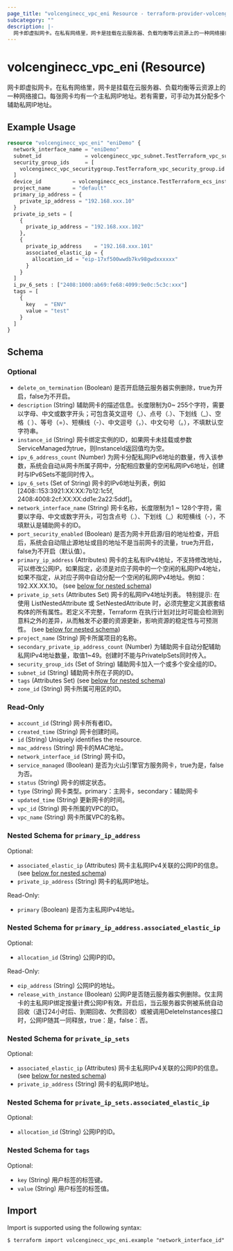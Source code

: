 ```yaml
---
page_title: "volcenginecc_vpc_eni Resource - terraform-provider-volcenginecc"
subcategory: ""
description: |-
  网卡即虚拟网卡。在私有网络里，网卡是挂载在云服务器、负载均衡等云资源上的一种网络接口。每张网卡均有一个主私网IP地址。若有需要，可手动为其分配多个辅助私网IP地址。
---
```


# volcenginecc_vpc_eni (Resource)

网卡即虚拟网卡。在私有网络里，网卡是挂载在云服务器、负载均衡等云资源上的一种网络接口。每张网卡均有一个主私网IP地址。若有需要，可手动为其分配多个辅助私网IP地址。

## Example Usage

```terraform
resource "volcenginecc_vpc_eni" "eniDemo" {
  network_interface_name = "eniDemo"
  subnet_id              = volcenginecc_vpc_subnet.TestTerraform_vpc_subnet.id
  security_group_ids     = [
    volcenginecc_vpc_securitygroup.TestTerraform_vpc_security_group.id
  ]
  device_id          = volcenginecc_ecs_instance.TestTerraform_ecs_instance.id
  project_name       = "default"
  primary_ip_address = {
    private_ip_address = "192.168.xxx.10"
  }
  private_ip_sets = [
    {
      private_ip_address = "192.168.xxx.102"
    },
    {
      private_ip_address    = "192.168.xxx.101"
      associated_elastic_ip = {
        allocation_id = "eip-17xf500wwdb7kv98gwdxxxxxx"
      }
    }
  ]
  i_pv_6_sets : ["2408:1000:ab69:fe68:4099:9e0c:5c3c:xxx"]
  tags = [
    {
      key   = "ENV"
      value = "test"
    }
  ]
}
```

<!-- schema generated by tfplugindocs -->
## Schema

### Optional

- `delete_on_termination` (Boolean) 是否开启随云服务器实例删除，true为开启，false为不开启。
- `description` (String) 辅助网卡的描述信息。长度限制为0~ 255个字符，需要以字母、中文或数字开头；可包含英文逗号（,）、点号（.）、下划线（_）、空格（ ）、等号（=）、短横线（-）、中文逗号（，）、中文句号（。），不填默认空字符串。
- `instance_id` (String) 网卡绑定实例的ID，如果网卡未挂载或参数ServiceManaged为true，则InstanceId返回值均为空。
- `ipv_6_address_count` (Number) 为网卡分配私网IPv6地址的数量，传入该参数，系统会自动从网卡所属子网中，分配相应数量的空闲私网IPv6地址，创建时与IPv6Sets不能同时传入。
- `ipv_6_sets` (Set of String) 网卡的IPv6地址列表，例如[2408::153:3921:XX:XX:7b12:1c5f, 2408:4008:2cf:XX:XX:dd1e:2a22:5ddf]。
- `network_interface_name` (String) 网卡名称，长度限制为1 ~ 128个字符，需要以字母、中文或数字开头，可包含点号（.）、下划线（_）和短横线（-），不填默认是辅助网卡的ID。
- `port_security_enabled` (Boolean) 是否为网卡开启源/目的地址检查，开启后，系统会自动阻止源地址或目的地址不是当前网卡的流量，true为开启，false为不开启（默认值）。
- `primary_ip_address` (Attributes) 网卡的主私有IPv4地址，不支持修改地址，可以修改公网IP。如果指定，必须是对应子网中的一个空闲的私网IPv4地址，如果不指定，从对应子网中自动分配一个空闲的私网IPv4地址。例如：192.XX.XX.10。 (see [below for nested schema](#nestedatt--primary_ip_address))
- `private_ip_sets` (Attributes Set) 网卡的私网IPv4地址列表。
 特别提示: 在使用 ListNestedAttribute 或 SetNestedAttribute 时，必须完整定义其嵌套结构体的所有属性。若定义不完整，Terraform 在执行计划对比时可能会检测到意料之外的差异，从而触发不必要的资源更新，影响资源的稳定性与可预测性。 (see [below for nested schema](#nestedatt--private_ip_sets))
- `project_name` (String) 网卡所属项目的名称。
- `secondary_private_ip_address_count` (Number) 为辅助网卡自动分配辅助私网IPv4地址数量，取值1~49。创建时不能与PrivateIpSets同时传入。
- `security_group_ids` (Set of String) 辅助网卡加入一个或多个安全组的ID。
- `subnet_id` (String) 辅助网卡所在子网的ID。
- `tags` (Attributes Set) (see [below for nested schema](#nestedatt--tags))
- `zone_id` (String) 网卡所属可用区的ID。

### Read-Only

- `account_id` (String) 网卡所有者ID。
- `created_time` (String) 网卡创建时间。
- `id` (String) Uniquely identifies the resource.
- `mac_address` (String) 网卡的MAC地址。
- `network_interface_id` (String) 网卡ID。
- `service_managed` (Boolean) 是否为火山引擎官方服务网卡，true为是，false为否。
- `status` (String) 网卡的绑定状态。
- `type` (String) 网卡类型。primary：主网卡，secondary：辅助网卡
- `updated_time` (String) 更新网卡的时间。
- `vpc_id` (String) 网卡所属的VPC的ID。
- `vpc_name` (String) 网卡所属VPC的名称。

<a id="nestedatt--primary_ip_address"></a>
### Nested Schema for `primary_ip_address`

Optional:

- `associated_elastic_ip` (Attributes) 网卡主私网IPv4关联的公网IP的信息。 (see [below for nested schema](#nestedatt--primary_ip_address--associated_elastic_ip))
- `private_ip_address` (String) 网卡的私网IP地址。

Read-Only:

- `primary` (Boolean) 是否为主私网IPv4地址。

<a id="nestedatt--primary_ip_address--associated_elastic_ip"></a>
### Nested Schema for `primary_ip_address.associated_elastic_ip`

Optional:

- `allocation_id` (String) 公网IP的ID。

Read-Only:

- `eip_address` (String) 公网IP的地址。
- `release_with_instance` (Boolean) 公网IP是否随云服务器实例删除。仅主网卡的主私网IP绑定按量计费公网IP有效。开启后，当云服务器实例被系统自动回收（退订24小时后、到期回收、欠费回收）或被调用DeleteInstances接口时，公网IP随其一同释放，true：是，false：否。



<a id="nestedatt--private_ip_sets"></a>
### Nested Schema for `private_ip_sets`

Optional:

- `associated_elastic_ip` (Attributes) 网卡主私网IPv4关联的公网IP的信息。 (see [below for nested schema](#nestedatt--private_ip_sets--associated_elastic_ip))
- `private_ip_address` (String) 网卡的私网IP地址。

<a id="nestedatt--private_ip_sets--associated_elastic_ip"></a>
### Nested Schema for `private_ip_sets.associated_elastic_ip`

Optional:

- `allocation_id` (String) 公网IP的ID。



<a id="nestedatt--tags"></a>
### Nested Schema for `tags`

Optional:

- `key` (String) 用户标签的标签键。
- `value` (String) 用户标签的标签值。

## Import

Import is supported using the following syntax:

```shell
$ terraform import volcenginecc_vpc_eni.example "network_interface_id"
```